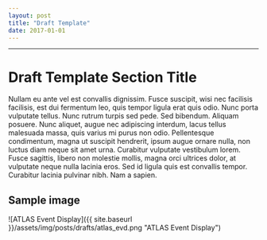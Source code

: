 ```yaml
---
layout: post
title: "Draft Template"
date: 2017-01-01
---
```


------

# Draft Template Section Title

Nullam eu ante vel est convallis dignissim.  Fusce suscipit, wisi nec
facilisis facilisis, est dui fermentum leo, quis tempor ligula erat
quis odio.  Nunc porta vulputate tellus.  Nunc rutrum turpis sed pede.
Sed bibendum.  Aliquam posuere.  Nunc aliquet, augue nec adipiscing
interdum, lacus tellus malesuada massa, quis varius mi purus non odio.
Pellentesque condimentum, magna ut suscipit hendrerit, ipsum augue
ornare nulla, non luctus diam neque sit amet urna.  Curabitur
vulputate vestibulum lorem.  Fusce sagittis, libero non molestie
mollis, magna orci ultrices dolor, at vulputate neque nulla lacinia
eros.  Sed id ligula quis est convallis tempor.  Curabitur lacinia
pulvinar nibh.  Nam a sapien.

## Sample image

![ATLAS Event Display]({{ site.baseurl }}/assets/img/posts/drafts/atlas_evd.png "ATLAS Event Display")
